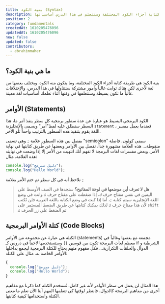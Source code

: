 ```yaml
---
title: بنية الكود (Syntax)
description: بنية الكود هي طريقة كتابة أجزاء الكود المختلفة وسنتعلم في هذا الدرس أساسياتها
position: 2
category: fundamentals
createdAt: 1610205476096
updatedAt: 1610205476096
new: false
updated: false
contributors:
  - ebrahimmaher
---
```


## ما هي بنية الكود؟
بنية الكود هي طريقة كتابة أجزاء الكود المختلفة، وما يتكون منه الكود، ويختلف بعضها من لغة لأخرى لكن هناك ثوابت غالباً وأمور مشتركة سنتناولها في هذا الدرس، واﻹختلافات غالباً ما تكون بسيطة وستتعلمها في وقتها أثناء تعلمك أساسيات لغة معينة.

## اﻷوامر (Statements)
الكود البرمجي البسيط هو عبارة عن عدة سطور برمجية كل سطر ينفذ أمر ما، هذا السطر سنطلق عليه  لفظ"أمر" ويسمى باﻹنجليزية `statement` ، فعندما يعمل مفسر اللغة يقوم بتنفيذ هذه السطور بالترتيب واحداً تلو اﻷخر.

يفصل بين هذه السطور علامة `;` وهي تسمى "semicolon" سيمي كولون، فاصلة منقوطة... هذه العلامة مشهورة جداً، تفصل بين اﻷوامر وبعضها عن طريق كتابتها في نهاية اﻷمر، وبعض مفسرات لغات البرمجة لا تفهم أنك انتهيت من اﻷمر إلا إذا وضعت في نهايته هذه العلامة.
مثال:
```js
console.log("دليل مبرمج");
console.log("Hello World");
```
نلاحظ أنه في كل سطر تم ختم اﻷمر بعلامة `;`

> **هل لا تعرف أين موضعها في لوحة المفاتيح؟** ستجدها في الصف اﻷوسط على اليمين في نفس مفتاح حرف `ك`، إذا ضغطت على مفتاح حرف `ك` وانت في وضع اللغة اﻹنجليزية سيتم كتابة `;`، أما إذا كنت في وضع الكتابة باللغة العربية فلن تُكتب ﻷن هذا مفتاح حرف `ك` لذلك يمكنك كتابتها عن طريق الضغط المستمر على  `shift` ثم الضغط على زر الحرف `ك`

## كتلة اﻷوامر البرمجية (Code Blocks)
الكتلة هي عبارة عن مجموعة من اﻷوامر (statements) مجمعة مع بعضها وغالباً في معظم لغات البرمجة تكون بين قوسين `{}` وستستخدمها لاحقاً في دروس كـ if الشرطية و الدوال والحلقات التكرارية... فكل مفهوم منهم يحتاج للكتلة البرمجية ليجمع بداخلها اﻷوامر الخاصة به.
مثال على الكتلة:

```js
{
  console.log("دليل مبرمج");
  console.log("Hello World");
}
```
هذا المثال لن يعمل في سطر اﻷوامر ﻷنه غير كامل، تُستخدم الكتلة كما ذكرنا مع مفاهيم أخرى من مفاهيم البرمجة كالدوال، فانتظر لوقتها كي تتعلمها المهم أننا اﻵن نعلم ما معنى الكتلة واستخدامها كيفية كتابتها.
